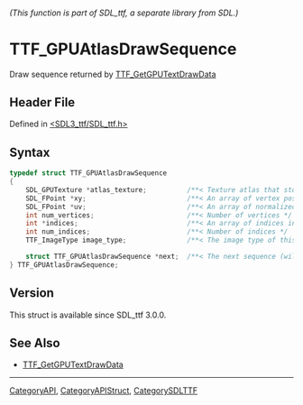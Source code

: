 ###### (This function is part of SDL_ttf, a separate library from SDL.)
# TTF_GPUAtlasDrawSequence

Draw sequence returned by [TTF_GetGPUTextDrawData](TTF_GetGPUTextDrawData)

## Header File

Defined in [<SDL3_ttf/SDL_ttf.h>](https://github.com/libsdl-org/SDL_ttf/blob/main/include/SDL3_ttf/SDL_ttf.h)

## Syntax

```c
typedef struct TTF_GPUAtlasDrawSequence
{
    SDL_GPUTexture *atlas_texture;          /**< Texture atlas that stores the glyphs */
    SDL_FPoint *xy;                         /**< An array of vertex positions */
    SDL_FPoint *uv;                         /**< An array of normalized texture coordinates for each vertex */
    int num_vertices;                       /**< Number of vertices */
    int *indices;                           /**< An array of indices into the 'vertices' arrays */
    int num_indices;                        /**< Number of indices */
    TTF_ImageType image_type;               /**< The image type of this draw sequence */

    struct TTF_GPUAtlasDrawSequence *next;  /**< The next sequence (will be NULL in case of the last sequence) */
} TTF_GPUAtlasDrawSequence;
```

## Version

This struct is available since SDL_ttf 3.0.0.

## See Also

- [TTF_GetGPUTextDrawData](TTF_GetGPUTextDrawData)

----
[CategoryAPI](CategoryAPI), [CategoryAPIStruct](CategoryAPIStruct), [CategorySDLTTF](CategorySDLTTF)


